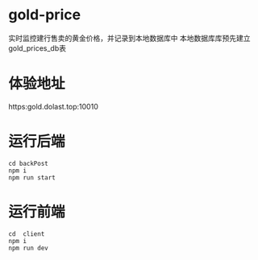 # gold-price
实时监控建行售卖的黄金价格，并记录到本地数据库中
本地数据库库预先建立gold_prices_db表

# 体验地址
https:gold.dolast.top:10010

# 运行后端
```
cd backPost
npm i
npm run start
```

# 运行前端
```
cd  client
npm i
npm run dev
```

